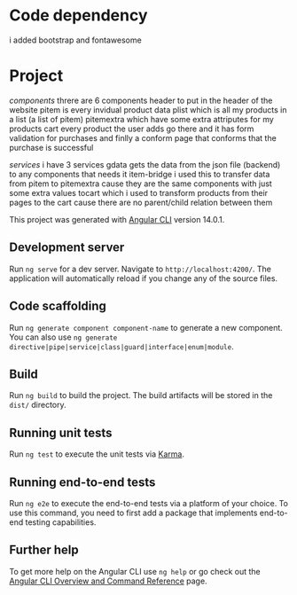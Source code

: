 # Code dependency 
i added bootstrap and fontawesome

# Project
*components*
threre are 6 components header to put in the 
header of the website
pitem is every invidual product data
plist which is all my products in a list (a list of pitem)
pitemextra which have some extra attriputes for my products
cart every product the user adds go there and it has form validation for purchases
and finlly a conform page that conforms that the purchase is successful

*services*
i have 3 services
gdata gets the data from the json file (backend) to any components that needs it
item-bridge i used this to transfer data from pitem to pitemextra cause they are the same components with just some extra values
tocart which i used to transform products from their pages to the cart cause there are no parent/child relation between them



This project was generated with [Angular CLI](https://github.com/angular/angular-cli) version 14.0.1.

## Development server

Run `ng serve` for a dev server. Navigate to `http://localhost:4200/`. The application will automatically reload if you change any of the source files.

## Code scaffolding

Run `ng generate component component-name` to generate a new component. You can also use `ng generate directive|pipe|service|class|guard|interface|enum|module`.

## Build

Run `ng build` to build the project. The build artifacts will be stored in the `dist/` directory.

## Running unit tests

Run `ng test` to execute the unit tests via [Karma](https://karma-runner.github.io).

## Running end-to-end tests

Run `ng e2e` to execute the end-to-end tests via a platform of your choice. To use this command, you need to first add a package that implements end-to-end testing capabilities.

## Further help

To get more help on the Angular CLI use `ng help` or go check out the [Angular CLI Overview and Command Reference](https://angular.io/cli) page.
